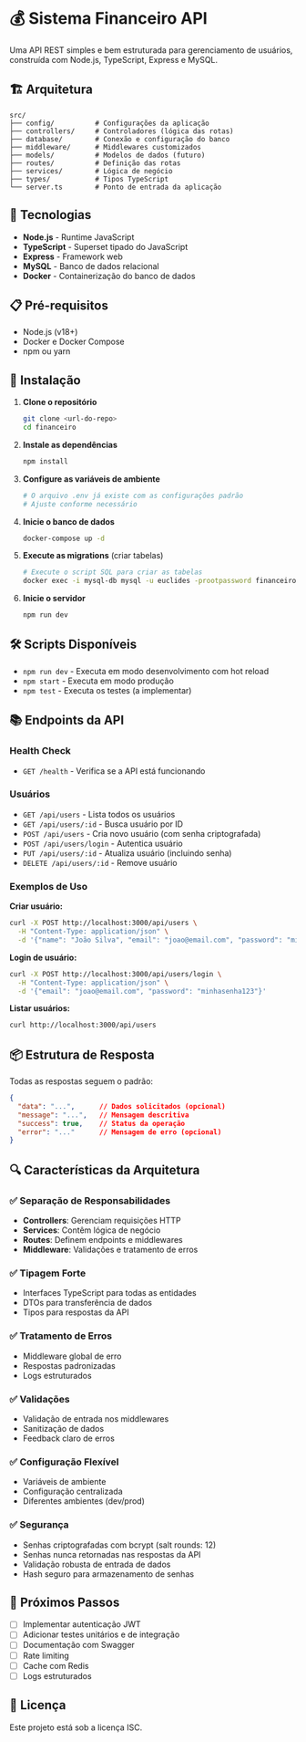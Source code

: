 # 💰 Sistema Financeiro API

Uma API REST simples e bem estruturada para gerenciamento de usuários, construída com Node.js, TypeScript, Express e MySQL.

## 🏗️ Arquitetura

```
src/
├── config/          # Configurações da aplicação
├── controllers/     # Controladores (lógica das rotas)
├── database/        # Conexão e configuração do banco
├── middleware/      # Middlewares customizados
├── models/          # Modelos de dados (futuro)
├── routes/          # Definição das rotas
├── services/        # Lógica de negócio
├── types/           # Tipos TypeScript
└── server.ts        # Ponto de entrada da aplicação
```

## 🚀 Tecnologias

- **Node.js** - Runtime JavaScript
- **TypeScript** - Superset tipado do JavaScript
- **Express** - Framework web
- **MySQL** - Banco de dados relacional
- **Docker** - Containerização do banco de dados

## 📋 Pré-requisitos

- Node.js (v18+)
- Docker e Docker Compose
- npm ou yarn

## 🔧 Instalação

1. **Clone o repositório**
   ```bash
   git clone <url-do-repo>
   cd financeiro
   ```

2. **Instale as dependências**
   ```bash
   npm install
   ```

3. **Configure as variáveis de ambiente**
   ```bash
   # O arquivo .env já existe com as configurações padrão
   # Ajuste conforme necessário
   ```

4. **Inicie o banco de dados**
   ```bash
   docker-compose up -d
   ```

5. **Execute as migrations** (criar tabelas)
   ```bash
   # Execute o script SQL para criar as tabelas
   docker exec -i mysql-db mysql -u euclides -prootpassword financeiro < init.sql
   ```

6. **Inicie o servidor**
   ```bash
   npm run dev
   ```

## 🛠️ Scripts Disponíveis

- `npm run dev` - Executa em modo desenvolvimento com hot reload
- `npm start` - Executa em modo produção
- `npm test` - Executa os testes (a implementar)

## 📚 Endpoints da API

### Health Check
- `GET /health` - Verifica se a API está funcionando

### Usuários
- `GET /api/users` - Lista todos os usuários
- `GET /api/users/:id` - Busca usuário por ID
- `POST /api/users` - Cria novo usuário (com senha criptografada)
- `POST /api/users/login` - Autentica usuário
- `PUT /api/users/:id` - Atualiza usuário (incluindo senha)
- `DELETE /api/users/:id` - Remove usuário

### Exemplos de Uso

**Criar usuário:**
```bash
curl -X POST http://localhost:3000/api/users \
  -H "Content-Type: application/json" \
  -d '{"name": "João Silva", "email": "joao@email.com", "password": "minhasenha123"}'
```

**Login de usuário:**
```bash
curl -X POST http://localhost:3000/api/users/login \
  -H "Content-Type: application/json" \
  -d '{"email": "joao@email.com", "password": "minhasenha123"}'
```

**Listar usuários:**
```bash
curl http://localhost:3000/api/users
```

## 📦 Estrutura de Resposta

Todas as respostas seguem o padrão:

```json
{
  "data": "...",      // Dados solicitados (opcional)
  "message": "...",   // Mensagem descritiva
  "success": true,    // Status da operação
  "error": "..."      // Mensagem de erro (opcional)
}
```

## 🔍 Características da Arquitetura

### ✅ **Separação de Responsabilidades**
- **Controllers**: Gerenciam requisições HTTP
- **Services**: Contêm lógica de negócio
- **Routes**: Definem endpoints e middlewares
- **Middleware**: Validações e tratamento de erros

### ✅ **Tipagem Forte**
- Interfaces TypeScript para todas as entidades
- DTOs para transferência de dados
- Tipos para respostas da API

### ✅ **Tratamento de Erros**
- Middleware global de erro
- Respostas padronizadas
- Logs estruturados

### ✅ **Validações**
- Validação de entrada nos middlewares
- Sanitização de dados
- Feedback claro de erros

### ✅ **Configuração Flexível**
- Variáveis de ambiente
- Configuração centralizada
- Diferentes ambientes (dev/prod)

### ✅ **Segurança**
- Senhas criptografadas com bcrypt (salt rounds: 12)
- Senhas nunca retornadas nas respostas da API
- Validação robusta de entrada de dados
- Hash seguro para armazenamento de senhas

## 🚧 Próximos Passos

- [ ] Implementar autenticação JWT
- [ ] Adicionar testes unitários e de integração
- [ ] Documentação com Swagger
- [ ] Rate limiting
- [ ] Cache com Redis
- [ ] Logs estruturados

## 📄 Licença

Este projeto está sob a licença ISC.
